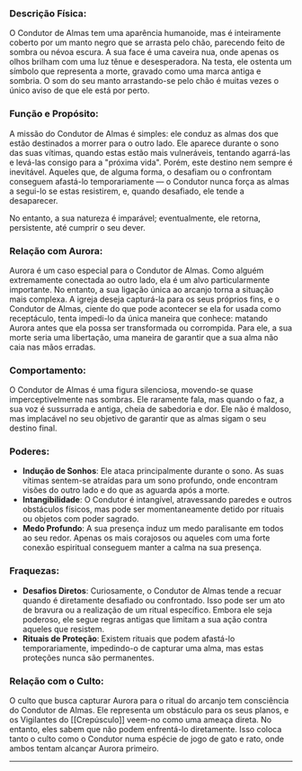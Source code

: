 ### **Descrição Física**:

O Condutor de Almas tem uma aparência humanoide, mas é inteiramente coberto por um manto negro que se arrasta pelo chão, parecendo feito de sombra ou névoa escura. A sua face é uma caveira nua, onde apenas os olhos brilham com uma luz tênue e desesperadora. Na testa, ele ostenta um símbolo que representa a morte, gravado como uma marca antiga e sombria. O som do seu manto arrastando-se pelo chão é muitas vezes o único aviso de que ele está por perto.

### **Função e Propósito**:

A missão do Condutor de Almas é simples: ele conduz as almas dos que estão destinados a morrer para o outro lado. Ele aparece durante o sono das suas vítimas, quando estas estão mais vulneráveis, tentando agarrá-las e levá-las consigo para a "próxima vida". Porém, este destino nem sempre é inevitável. Aqueles que, de alguma forma, o desafiam ou o confrontam conseguem afastá-lo temporariamente — o Condutor nunca força as almas a segui-lo se estas resistirem, e, quando desafiado, ele tende a desaparecer.

No entanto, a sua natureza é imparável; eventualmente, ele retorna, persistente, até cumprir o seu dever.

### **Relação com Aurora**:

Aurora é um caso especial para o Condutor de Almas. Como alguém extremamente conectada ao outro lado, ela é um alvo particularmente importante. No entanto, a sua ligação única ao arcanjo torna a situação mais complexa. A igreja deseja capturá-la para os seus próprios fins, e o Condutor de Almas, ciente do que pode acontecer se ela for usada como receptáculo, tenta impedi-lo da única maneira que conhece: matando Aurora antes que ela possa ser transformada ou corrompida. Para ele, a sua morte seria uma libertação, uma maneira de garantir que a sua alma não caia nas mãos erradas.

### **Comportamento**:

O Condutor de Almas é uma figura silenciosa, movendo-se quase imperceptivelmente nas sombras. Ele raramente fala, mas quando o faz, a sua voz é sussurrada e antiga, cheia de sabedoria e dor. Ele não é maldoso, mas implacável no seu objetivo de garantir que as almas sigam o seu destino final.

### **Poderes**:

- **Indução de Sonhos**: Ele ataca principalmente durante o sono. As suas vítimas sentem-se atraídas para um sono profundo, onde encontram visões do outro lado e do que as aguarda após a morte.
- **Intangibilidade**: O Condutor é intangível, atravessando paredes e outros obstáculos físicos, mas pode ser momentaneamente detido por rituais ou objetos com poder sagrado.
- **Medo Profundo**: A sua presença induz um medo paralisante em todos ao seu redor. Apenas os mais corajosos ou aqueles com uma forte conexão espiritual conseguem manter a calma na sua presença.

### **Fraquezas**:

- **Desafios Diretos**: Curiosamente, o Condutor de Almas tende a recuar quando é diretamente desafiado ou confrontado. Isso pode ser um ato de bravura ou a realização de um ritual específico. Embora ele seja poderoso, ele segue regras antigas que limitam a sua ação contra aqueles que resistem.
- **Rituais de Proteção**: Existem rituais que podem afastá-lo temporariamente, impedindo-o de capturar uma alma, mas estas proteções nunca são permanentes.

### **Relação com o Culto**:

O culto que busca capturar Aurora para o ritual do arcanjo tem consciência do Condutor de Almas. Ele representa um obstáculo para os seus planos, e os Vigilantes do [[Crepúsculo]] veem-no como uma ameaça direta. No entanto, eles sabem que não podem enfrentá-lo diretamente. Isso coloca tanto o culto como o Condutor numa espécie de jogo de gato e rato, onde ambos tentam alcançar Aurora primeiro.

---